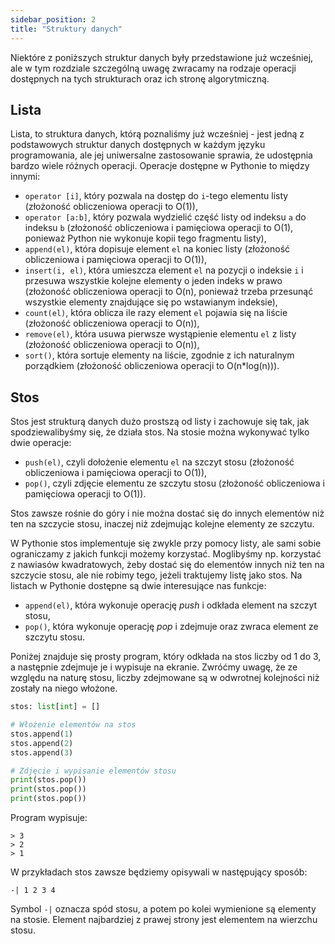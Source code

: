 ```yaml
---
sidebar_position: 2
title: "Struktury danych"
---
```


Niektóre z poniższych struktur danych były przedstawione już wcześniej, ale w
tym rozdziale szczególną uwagę zwracamy na rodzaje operacji dostępnych na
tych strukturach oraz ich stronę algorytmiczną.

## Lista

Lista, to struktura danych, którą poznaliśmy już wcześniej - jest jedną z
podstawowych struktur danych dostępnych w każdym języku programowania, ale jej
uniwersalne zastosowanie sprawia, że udostępnia bardzo wiele różnych operacji.
Operacje dostępne w Pythonie to między innymi:

- `operator [i]`, który pozwala na dostęp do `i`-tego elementu listy (złożoność
  obliczeniowa operacji to O(1)),
- `operator [a:b]`, który pozwala wydzielić część listy od indeksu `a` do
  indeksu `b` (złożoność obliczeniowa i pamięciowa operacji to O(1), ponieważ
  Python nie wykonuje kopii tego fragmentu listy),
- `append(el)`, która dopisuje element `el` na koniec listy (złożoność obliczeniowa
  i pamięciowa operacji to O(1)),
- `insert(i, el)`, która umieszcza element `el` na pozycji o indeksie `i` i
  przesuwa wszystkie kolejne elementy o jeden indeks w prawo (złożoność obliczeniowa
  operacji to O(n), ponieważ trzeba przesunąć wszystkie elementy znajdujące się
  po wstawianym indeksie),
- `count(el)`, która oblicza ile razy element `el` pojawia się na liście (złożoność
  obliczeniowa operacji to O(n)),
- `remove(el)`, która usuwa pierwsze wystąpienie elementu `el` z listy (złożoność
  obliczeniowa operacji to O(n)),
- `sort()`, która sortuje elementy na liście, zgodnie z ich naturalnym porządkiem
  (złożoność obliczeniowa operacji to O(n\*log(n))).

## Stos

Stos jest strukturą danych dużo prostszą od listy i zachowuje się tak, jak
spodziewalibyśmy się, że działa stos. Na stosie można wykonywać tylko dwie
operacje:

- `push(el)`, czyli dołożenie elementu `el` na szczyt stosu (złożoność
  obliczeniowa i pamięciowa operacji to O(1)),
- `pop()`, czyli zdjęcie elementu ze szczytu stosu (złożoność obliczeniowa i
  pamięciowa operacji to O(1)).

Stos zawsze rośnie do góry i nie można dostać się do innych elementów niż ten na
szczycie stosu, inaczej niż zdejmując kolejne elementy ze szczytu.

W Pythonie stos implementuje się zwykle przy pomocy listy, ale sami sobie
ograniczamy z jakich funkcji możemy korzystać. Moglibyśmy np. korzystać z
nawiasów kwadratowych, żeby dostać się do elementów innych niż ten na szczycie
stosu, ale nie robimy tego, jeżeli traktujemy listę jako stos. Na listach
w Pythonie dostępne są dwie interesujące nas funkcje:

- `append(el)`, która wykonuje operację _push_ i odkłada element na szczyt
  stosu,
- `pop()`, która wykonuje operację _pop_ i zdejmuje oraz zwraca element ze
  szczytu stosu.

Poniżej znajduje się prosty program, który odkłada na stos liczby od 1 do 3, a
następnie zdejmuje je i wypisuje na ekranie. Zwróćmy uwagę, że ze względu na
naturę stosu, liczby zdejmowane są w odwrotnej kolejności niż zostały na niego
włożone.

```python showLineNumbers
stos: list[int] = []

# Włożenie elementów na stos
stos.append(1)
stos.append(2)
stos.append(3)

# Zdjęcie i wypisanie elementów stosu
print(stos.pop())
print(stos.pop())
print(stos.pop())
```

Program wypisuje:

```
> 3
> 2
> 1
```

W przykładach stos zawsze będziemy opisywali w następujący sposób:

```
-| 1 2 3 4
```

Symbol `-|` oznacza spód stosu, a potem po kolei wymienione są elementy na
stosie. Element najbardziej z prawej strony jest elementem na wierzchu stosu.
